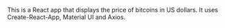 This is a React app that displays the price of bitcoins in US dollars.  It uses Create-React-App, Material UI and Axios.